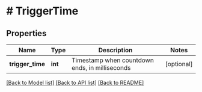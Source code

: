 # # TriggerTime

## Properties

Name | Type | Description | Notes
------------ | ------------- | ------------- | -------------
**trigger_time** | **int** | Timestamp when countdown ends, in milliseconds | [optional] 

[[Back to Model list]](../../README.md#documentation-for-models) [[Back to API list]](../../README.md#documentation-for-api-endpoints) [[Back to README]](../../README.md)
